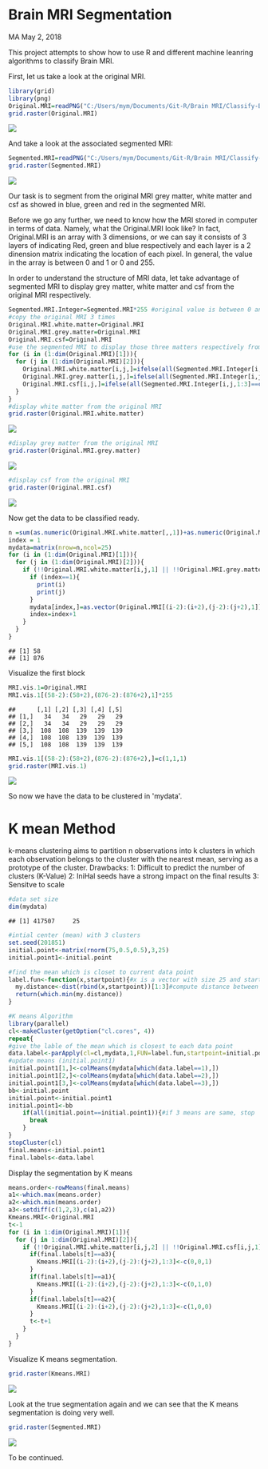 Brain MRI Segmentation
================
MA
May 2, 2018

This project attempts to show how to use R and different machine leanring algorithms to classify Brain MRI.

First, let us take a look at the original MRI.

``` r
library(grid)
library(png)
Original.MRI=readPNG("C:/Users/mym/Documents/Git-R/Brain MRI/Classify-Brain-MRI-by-Machine-Learning-in-R/110_2_orig.png")
grid.raster(Original.MRI)
```

![](MRI_files/figure-markdown_github/unnamed-chunk-1-1.png)

And take a look at the associated segmented MRI:

``` r
Segmented.MRI=readPNG("C:/Users/mym/Documents/Git-R/Brain MRI/Classify-Brain-MRI-by-Machine-Learning-in-R/110_2_seg.png")
grid.raster(Segmented.MRI)
```

![](MRI_files/figure-markdown_github/unnamed-chunk-2-1.png)

Our task is to segment from the original MRI grey matter, white matter and csf as showed in blue, green and red in the segmented MRI.

Before we go any further, we need to know how the MRI stored in computer in terms of data. Namely, what the Original.MRI look like? In fact, Original.MRI is an array with 3 dimensions, or we can say it consists of 3 layers of indicating Red, green and blue respectively and each layer is a 2 dinension matrix indicating the location of each pixel. In general, the value in the array is between 0 and 1 or 0 and 255.

In order to understand the structure of MRI data, let take advantage of segmented MRI to display grey matter, white matter and csf from the original MRI respectively.

``` r
Segmented.MRI.Integer=Segmented.MRI*255 #original value is between 0 and 1. This converts them into integers
#copy the original MRI 3 times
Original.MRI.white.matter=Original.MRI
Original.MRI.grey.matter=Original.MRI
Original.MRI.csf=Original.MRI
#use the segmented MRI to display those three matters respectively from the original MRI.
for (i in (1:dim(Original.MRI)[1])){
  for (j in (1:dim(Original.MRI)[2])){
    Original.MRI.white.matter[i,j,]=ifelse(all(Segmented.MRI.Integer[i,j,1:3]==c(0,255,0)),c(1,1,1),c(0,0,0))
    Original.MRI.grey.matter[i,j,]=ifelse(all(Segmented.MRI.Integer[i,j,1:3]==c(0,0,255)),c(1,1,1),c(0,0,0))
    Original.MRI.csf[i,j,]=ifelse(all(Segmented.MRI.Integer[i,j,1:3]==c(255,0,0)),c(1,1,1),c(0,0,0))
  }
}
#display white matter from the original MRI
grid.raster(Original.MRI.white.matter)
```

![](MRI_files/figure-markdown_github/unnamed-chunk-3-1.png)

``` r
#display grey matter from the original MRI
grid.raster(Original.MRI.grey.matter)
```

![](MRI_files/figure-markdown_github/unnamed-chunk-4-1.png)

``` r
#display csf from the original MRI
grid.raster(Original.MRI.csf)
```

![](MRI_files/figure-markdown_github/unnamed-chunk-5-1.png)

Now get the data to be classified ready.

``` r
n =sum(as.numeric(Original.MRI.white.matter[,,1])+as.numeric(Original.MRI.grey.matter[,,1])+as.numeric(Original.MRI.csf[,,1])) #total pixels to be classified
index = 1
mydata=matrix(nrow=n,ncol=25)
for (i in (1:dim(Original.MRI)[1])){
  for (j in (1:dim(Original.MRI)[2])){
    if (!!Original.MRI.white.matter[i,j,1] || !!Original.MRI.grey.matter[i,j,1] || !!Original.MRI.csf[i,j,1]){
      if (index==1){
        print(i)
        print(j)
      }
      mydata[index,]=as.vector(Original.MRI[(i-2):(i+2),(j-2):(j+2),1])
      index=index+1
    }
  }
}
```

    ## [1] 58
    ## [1] 876

Visualize the first block

``` r
MRI.vis.1=Original.MRI
MRI.vis.1[(58-2):(58+2),(876-2):(876+2),1]*255
```

    ##      [,1] [,2] [,3] [,4] [,5]
    ## [1,]   34   34   29   29   29
    ## [2,]   34   34   29   29   29
    ## [3,]  108  108  139  139  139
    ## [4,]  108  108  139  139  139
    ## [5,]  108  108  139  139  139

``` r
MRI.vis.1[(58-2):(58+2),(876-2):(876+2),]=c(1,1,1)
grid.raster(MRI.vis.1)
```

![](MRI_files/figure-markdown_github/unnamed-chunk-7-1.png)

So now we have the data to be clustered in 'mydata'.

K mean Method
=============

k-means clustering aims to partition n observations into k clusters in which each observation belongs to the cluster with the nearest mean, serving as a prototype of the cluster. Drawbacks: 1: Difficult to predict the number of clusters (K-Value)
2: IniHal seeds have a strong impact on the final results 3: Sensitve to scale

``` r
#data set size
dim(mydata)
```

    ## [1] 417507     25

``` r
#intial center (mean) with 3 clusters
set.seed(201851)
initial.point<-matrix(rnorm(75,0.5,0.5),3,25) 
initial.point1<-initial.point

#find the mean which is closet to current data point
label.fun<-function(x,startpoint){#x is a vector with size 25 and startpoint is a 3 by 25 matrix
  my.distance<-dist(rbind(x,startpoint))[1:3]#compute distance between x and each row of starpoint
  return(which.min(my.distance))
}

#K means Algorithm
library(parallel)
cl<-makeCluster(getOption("cl.cores", 4))
repeat{
#give the lable of the mean which is closest to each data point
data.label<-parApply(cl=cl,mydata,1,FUN=label.fun,startpoint=initial.point)
#update means (initial.point1)
initial.point1[1,]<-colMeans(mydata[which(data.label==1),])
initial.point1[2,]<-colMeans(mydata[which(data.label==2),])
initial.point1[3,]<-colMeans(mydata[which(data.label==3),])
bb<-initial.point
initial.point<-initial.point1
initial.point1<-bb
    if(all(initial.point==initial.point1)){#if 3 means are same, stop
      break
    }
}
stopCluster(cl)
final.means<-initial.point1
final.labels<-data.label
```

Display the segmentation by K means

``` r
means.order<-rowMeans(final.means)
a1<-which.max(means.order)
a2<-which.min(means.order)
a3<-setdiff(c(1,2,3),c(a1,a2))
Kmeans.MRI<-Original.MRI
t<-1
for (i in 1:dim(Original.MRI)[1]){
  for (j in 1:dim(Original.MRI)[2]){
    if (!!Original.MRI.white.matter[i,j,2] || !!Original.MRI.csf[i,j,1] || !!Original.MRI.grey.matter[i,j,3]){
      if(final.labels[t]==a3){
        Kmeans.MRI[(i-2):(i+2),(j-2):(j+2),1:3]<-c(0,0,1)
      }
      if(final.labels[t]==a1){
        Kmeans.MRI[(i-2):(i+2),(j-2):(j+2),1:3]<-c(0,1,0)
      }
      if(final.labels[t]==a2){
        Kmeans.MRI[(i-2):(i+2),(j-2):(j+2),1:3]<-c(1,0,0)
      }
      t<-t+1
    }
  }
}
```

Visualize K means segmentation.

``` r
grid.raster(Kmeans.MRI)
```

![](MRI_files/figure-markdown_github/unnamed-chunk-10-1.png)

Look at the true segmentation again and we can see that the K means segmentation is doing very well.

``` r
grid.raster(Segmented.MRI)
```

![](MRI_files/figure-markdown_github/unnamed-chunk-11-1.png)


To be continued.

